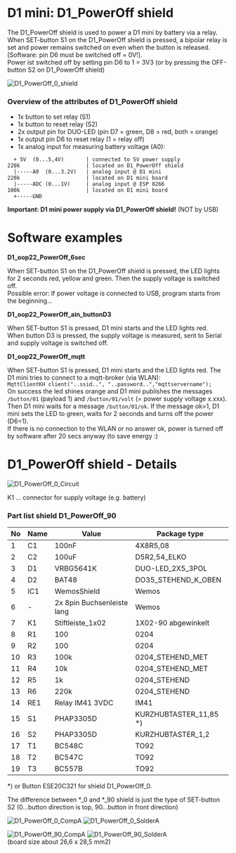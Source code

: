 # D1 mini: D1_PowerOff shield

The D1_PowerOff shield is used to power a D1 mini by battery via a relay.
When SET-button S1 on the D1_PowerOff shield is pressed, a bipolar relay is set and power remains switched on even when the button is released.
[Software: pin D6 must be switched off = 0V!].   
Power ist switched off by setting pin D6 to 1 = 3V3 (or by pressing the OFF-button S2 on D1_PowerOff shield)

![D1_PowerOff_0_shield](./images/D1_PowerOff_shield.png "D1_PowerOff_shield")

### Overview of the attributes of D1_PowerOff shield
* 1x button to set relay (S1)
* 1x button to reset relay (S2)
* 2x output pin for DUO-LED (pin D7 = green, D8 = red, both = orange)
* 1x output pin D6 to reset relay (1 = relay off)
* 1x analog input for measuring battery voltage (A0):    
```
  + 5V  (0...5,4V)       | connected to 5V power supply   
220k                     | located on D1_PowerOff shield
  |-----A0  (0...3.2V)   | analog input @ D1 mini
220k                     | located on D1 mini board
  |-----ADC (0...1V)     | analog input @ ESP 8266
100k                     | located on D1 mini board
  +-----GND  
```
**Important: D1 mini power supply via D1_PowerOff shield!** (NOT by USB)

# Software examples

**D1_oop22_PowerOff_6sec**

When SET-button S1 on the D1_PowerOff shield is pressed, the LED lights for 2 seconds red, yellow and green. Then the supply voltage is switched off.   
Possible error: If power voltage is connected to USB, program starts from the beginning...

**D1_oop22_PowerOff_ain_buttonD3**

When SET-button S1 is pressed, D1 mini starts and the LED lights red.   
When button D3 is pressed, the supply voltage is measured, sent to Serial and supply voltage is switched off.   

**D1_oop22_PowerOff_mqtt**

When SET-button S1 is pressed, D1 mini starts and the LED lights red. The D1 mini tries to connect to a mqtt-broker (via WLAN):   
`MqttClientKH client("..ssid..", "..password..","mqttservername");`   
On success the led shines orange and D1 mini publishes the messages `/button/01` (payload 1) and `/button/01/volt` (= power supply voltage x.xxx).   
Then D1 mini waits for a message `/button/01/ok`. If the message ok=1, D1 mini sets the LED to green, waits for 2 seconds and turns off the power (D6=1).   
If there is no connection to the WLAN or no answer ok, power is turned off by software after 20 secs anyway (to save energy :)

# D1_PowerOff shield - Details

![D1_PowerOff_0_Circuit](./images/D1_PowerOff_0_CircuitA.jpg "D1_PowerOff_0_Circuit")

K1 ... connector for supply voltage (e.g. battery)

### Part list shield D1_PowerOff_90
| No	| Name	| Value	| Package type |
| ----- | ----- | ----- | ------------ |
| 1	| C1	| 100nF	| 4X8R5,08 |
| 2	| C2	| 100uF	| D5R2,54_ELKO |
| 3	| D1	| VRBG5641K	| DUO-LED_2X5_3POL |
| 4	| D2	| BAT48	| DO35_STEHEND_K_OBEN |
| 5	| IC1	| WemosShield	| Wemos |
| 6     | -     | 2x 8pin Buchsenleiste lang | Wemos |
| 7	| K1	| Stiftleiste_1x02	| 1X02-90 abgewinkelt |
| 8	| R1	| 100	| 0204 |
| 9	| R2	| 100	| 0204 |
| 10	| R3	| 100k	| 0204_STEHEND_MET |
| 11	| R4	| 10k	| 0204_STEHEND_MET |
| 12	| R5	| 1k	| 0204_STEHEND |
| 13	| R6	| 220k	| 0204_STEHEND |
| 14	| RE1	| Relay IM41 3VDC | IM41 |
| 15	| S1	| PHAP3305D	| KURZHUBTASTER_11,85 *) |
| 16	| S2	| PHAP3305D	| KURZHUBTASTER_1,2 |
| 17	| T1	| BC548C	| TO92 |
| 18	| T2	| BC547C	| TO92 |
| 19	| T3	| BC557B	| TO92 |

*) or Button ESE20C321 for shield D1_PowerOff_0.

The difference between *_0 and *_90 shield is just the type of SET-button S2 (0...button direction is top, 90...button in front direction)

![D1_PowerOff_0_CompA](./images/D1_PowerOff_0_CompA.jpg "D1_PowerOff_0_CompA")
![D1_PowerOff_0_SolderA](./images/D1_PowerOff_0_SolderA.jpg "D1_PowerOff_0_SolderA")

![D1_PowerOff_90_CompA](./images/D1_PowerOff_90_CompA.jpg "D1_PowerOff_90_CompA")
![D1_PowerOff_90_SolderA](./images/D1_PowerOff_90_SolderA.jpg "D1_PowerOff_90_SolderA")   
(board size about 26,6 x 28,5 mm2)
           